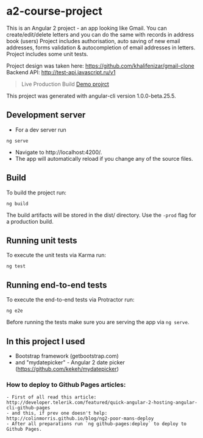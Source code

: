 # a2-course-project
This is an Angular 2 project - an app looking like Gmail.
You can create/edit/delete letters and you can do the same with records in address book (users)
Project includes authorisation, auto saving of new email addresses, forms validation & autocompletion of email addresses in letters.
Project includes some unit tests.

Project design was taken here: https://github.com/khalifenizar/gmail-clone
Backend API: http://test-api.javascript.ru/v1


> Live Production Build [Demo projrct](https://zurab-d.github.io/a2-course-project)


This project was generated with angular-cli version 1.0.0-beta.25.5.


## Development server

- For a dev server run
```bush
ng serve
```
- Navigate to http://localhost:4200/.
- The app will automatically reload if you change any of the source files.


## Build

To build the project run:
```bush
ng build
```
The build artifacts will be stored in the dist/ directory.
Use the `-prod` flag for a production build.


## Running unit tests

To execute the unit tests via Karma run:
```bush
ng test
```


## Running end-to-end tests

To execute the end-to-end tests via Protractor run:
```bush
ng e2e
```
Before running the tests make sure you are serving the app via `ng serve`.


## In this project I used
- Bootstrap framework (getbootstrap.com)
- and "mydatepicker" - Angular 2 date picker (https://github.com/kekeh/mydatepicker)


### How to deploy to Github Pages articles:
    - First of all read this article: http://developer.telerik.com/featured/quick-angular-2-hosting-angular-cli-github-pages
    - and this, if prev one doesn't help: http://colinmorris.github.io/blog/ng2-poor-mans-deploy
    - After all preparations run `ng github-pages:deploy` to deploy to Github Pages.

